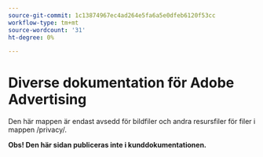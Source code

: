 ```yaml
---
source-git-commit: 1c13874967ec4ad264e5fa6a5e0dfeb6120f53cc
workflow-type: tm+mt
source-wordcount: '31'
ht-degree: 0%

---
```

# Diverse dokumentation för Adobe Advertising

Den här mappen är endast avsedd för bildfiler och andra resursfiler för filer i mappen /privacy/.

**Obs! Den här sidan publiceras inte i kunddokumentationen.**
